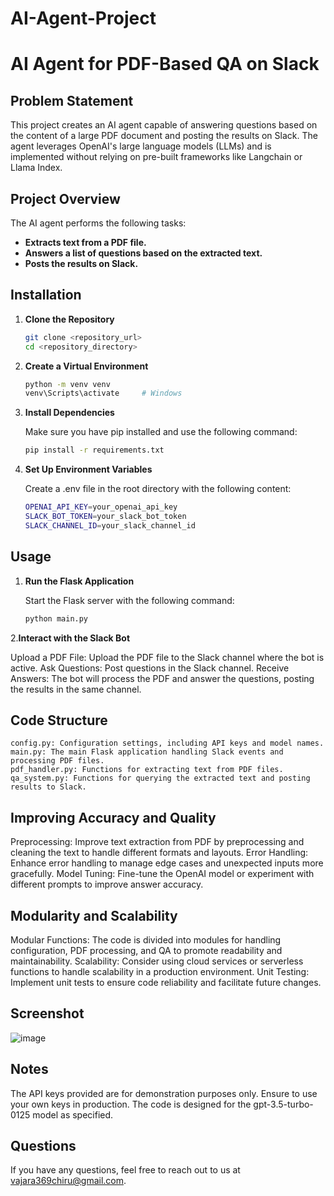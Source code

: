 # AI-Agent-Project
# AI Agent for PDF-Based QA on Slack

## Problem Statement

This project creates an AI agent capable of answering questions based on the content of a large PDF document and posting the results on Slack. The agent leverages OpenAI's large language models (LLMs) and is implemented without relying on pre-built frameworks like Langchain or Llama Index.

## Project Overview

The AI agent performs the following tasks:

- **Extracts text from a PDF file.**
- **Answers a list of questions based on the extracted text.**
- **Posts the results on Slack.**

## Installation

1. **Clone the Repository**

   ```bash
   git clone <repository_url>
   cd <repository_directory>
   
2. **Create a Virtual Environment**

   ```bash
   python -m venv venv
   venv\Scripts\activate     # Windows

3. **Install Dependencies**

   Make sure you have pip installed and use the following command:
   
   ```bash
   pip install -r requirements.txt

5. **Set Up Environment Variables**

   Create a .env file in the root directory with the following content:
   
   ```bash
   OPENAI_API_KEY=your_openai_api_key
   SLACK_BOT_TOKEN=your_slack_bot_token
   SLACK_CHANNEL_ID=your_slack_channel_id

 ## Usage
 
 1. **Run the Flask Application**

     Start the Flask server with the following command:
     ```bash
     python main.py

 2.**Interact with the Slack Bot**

   Upload a PDF File: Upload the PDF file to the Slack channel where the bot is active.
   Ask Questions: Post questions in the Slack channel.
   Receive Answers: The bot will process the PDF and answer the questions, posting the results in the same channel.

## Code Structure

    config.py: Configuration settings, including API keys and model names.
    main.py: The main Flask application handling Slack events and processing PDF files.
    pdf_handler.py: Functions for extracting text from PDF files.
    qa_system.py: Functions for querying the extracted text and posting results to Slack.

## Improving Accuracy and Quality

   Preprocessing: Improve text extraction from PDF by preprocessing and cleaning the text to handle different formats and layouts.
   Error Handling: Enhance error handling to manage edge cases and unexpected inputs more gracefully.
   Model Tuning: Fine-tune the OpenAI model or experiment with different prompts to improve answer accuracy.

## Modularity and Scalability
  Modular Functions: The code is divided into modules for handling configuration, PDF processing, and QA to promote readability and maintainability.
  Scalability: Consider using cloud services or serverless functions to handle scalability in a production environment.
  Unit Testing: Implement unit tests to ensure code reliability and facilitate future changes.

## Screenshot
![image](https://github.com/user-attachments/assets/7de42175-57e4-43a2-9333-577ac043adf7)

## Notes
The API keys provided are for demonstration purposes only. Ensure to use your own keys in production.
The code is designed for the gpt-3.5-turbo-0125 model as specified.

## Questions
If you have any questions, feel free to reach out to us at vajara369chiru@gmail.com.



